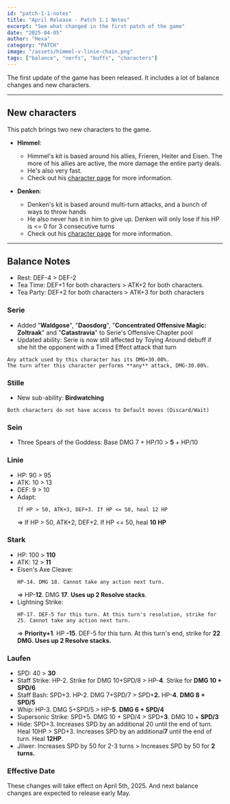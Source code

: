 ```yaml
---
id: "patch-1-1-notes"
title: "April Release - Patch 1.1 Notes"
excerpt: "See what changed in the first patch of the game"
date: "2025-04-05"
author: "Hexa"
category: "PATCH"
image: "/assets/himmel-v-linie-chain.png"
tags: ["balance", "nerfs", "buffs", "characters"]
---
```


The first update of the game has been released. It includes a lot of balance changes and new characters.

---

## New characters

This patch brings two new characters to the game.

-   **Himmel**:

    -   Himmel's kit is based around his allies, Frieren, Heiter and Eisen. The more of his allies are active, the more damage the entire party deals.
    -   He's also very fast.
    -   Check out his [character page](/characters/himmel) for more information.

-   **Denken**:
    -   Denken's kit is based around multi-turn attacks, and a bunch of ways to throw hands
    -   He also never has it in him to give up. Denken will only lose if his HP is <= 0 for 3 consecutive turns
    -   Check out his [character page](/characters/denken) for more information.

---

## Balance Notes

-   Rest: DEF-4 > DEF-2
-   Tea Time: DEF+1 for both characters > ATK+2 for both characters.
-   Tea Party: DEF+2 for both characters > ATK+3 for both characters

### Serie

-   Added "**Waldgose**", "**Daosdorg**", "**Concentrated Offensive Magic: Zoltraak**" and "**Catastravia**" to Serie's Offensive Chapter pool
-   Updated ability: Serie is now still affected by Toying Around debuff if she hit the opponent with a Timed Effect attack that turn

```
Any attack used by this character has its DMG+30.00%.
The turn after this character performs **any** attack, DMG-30.00%.
```

### Stille

-   New sub-ability: **Birdwatching**

```
Both characters do not have access to Default moves (Discard/Wait)
```

### Sein

-   Three Spears of the Goddess: Base DMG 7 + HP/10 > **5** + HP/10

### Linie

-   HP: 90 > 95
-   ATK: 10 > 13
-   DEF: 9 > 10
-   Adapt:
    ```
    If HP > 50, ATK+3, DEF+3. If HP <= 50, heal 12 HP
    ```
    => If HP > 50, ATK+2, DEF+2. If HP <= 50, heal **10 HP**

### Stark

-   HP: 100 > **110**
-   ATK: 12 > **11**
-   Eisen's Axe Cleave:
    ```
    HP-14. DMG 18. Cannot take any action next turn.
    ```
    => HP-**12**. DMG **17**. **Uses up 2 Resolve stacks**.
-   Lightning Strike:
    ```
    HP-17. DEF-5 for this turn. At this turn's resolution, strike for 25. Cannot take any action next turn.
    ```
    => **Priority+1**. HP **-15**. DEF-5 for this turn. At this turn's end, strike for **22 DMG. Uses up 2 Resolve stacks.**

### Laufen

-   SPD: 40 > **30**
-   Staff Strike:
    HP-2. Strike for DMG 10+SPD/8 > HP-**4**. Strike for **DMG 10 + SPD/6**
-   Staff Bash:
    SPD+3. HP-2. DMG 7+SPD/7 > SPD+**2.** HP-**4**. **DMG 8 + SPD/5**
-   Whip:
    HP-3. DMG 5+SPD/5 > HP-**5**. **DMG 6 + SPD/4**
-   Supersonic Strike:
    SPD+5. DMG 10 + SPD/4 > SPD+**3**. DMG 10 + **SPD/3**
-   Hide:
    SPD+3. Increases SPD by an additional 20 until the end of turn. Heal 10HP > SPD+3. Increases SPD by an additional**7** until the end of turn. Heal **12HP**.
-   Jilwer:
    Increases SPD by 50 for 2-3 turns > Increases SPD by 50 for **2 turns.**

### Effective Date

These changes will take effect on April 5th, 2025. And next balance changes are expected to release early May.
